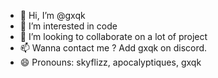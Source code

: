 - 👋 Hi, I’m @gxqk
- 👀 I’m interested in code
- 💞️ I’m looking to collaborate on a lot of project
- 📫 Wanna contact me ? Add gxqk on discord.
- 😄 Pronouns: skyflizz, apocalyptiques, gxqk

<!---
gxqk/gxqk is a ✨ special ✨ repository because its `README.md` (this file) appears on your GitHub profile.
You can click the Preview link to take a look at your changes.
--->
